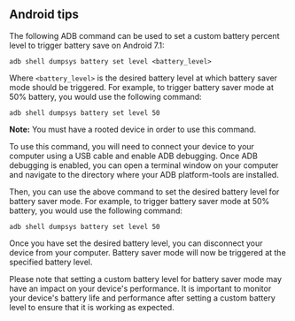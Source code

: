 ## Android tips
The following ADB command can be used to set a custom battery percent level to trigger battery save on Android 7.1:

```
adb shell dumpsys battery set level <battery_level>
```

Where `<battery_level>` is the desired battery level at which battery saver mode should be triggered. For example, to trigger battery saver mode at 50% battery, you would use the following command:

```
adb shell dumpsys battery set level 50
```

**Note:** You must have a rooted device in order to use this command.

To use this command, you will need to connect your device to your computer using a USB cable and enable ADB debugging. Once ADB debugging is enabled, you can open a terminal window on your computer and navigate to the directory where your ADB platform-tools are installed.

Then, you can use the above command to set the desired battery level for battery saver mode. For example, to trigger battery saver mode at 50% battery, you would use the following command:

```
adb shell dumpsys battery set level 50
```

Once you have set the desired battery level, you can disconnect your device from your computer. Battery saver mode will now be triggered at the specified battery level.

Please note that setting a custom battery level for battery saver mode may have an impact on your device's performance. It is important to monitor your device's battery life and performance after setting a custom battery level to ensure that it is working as expected.
